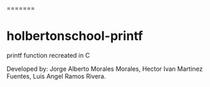 =======
# holbertonschool-printf
printf function recreated in C

Developed by:
Jorge Alberto Morales Morales, 
Hector Ivan Martinez Fuentes, 
Luis Angel Ramos Rivera.

